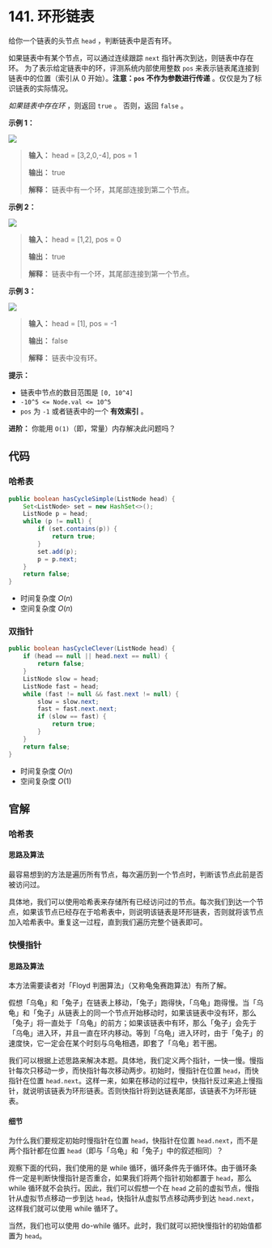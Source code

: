 # 141. 环形链表

给你一个链表的头节点 `head` ，判断链表中是否有环。

如果链表中有某个节点，可以通过连续跟踪 `next` 指针再次到达，则链表中存在环。 为了表示给定链表中的环，评测系统内部使用整数 `pos` 来表示链表尾连接到链表中的位置（索引从 0 开始）。**注意：`pos` 不作为参数进行传递**  。仅仅是为了标识链表的实际情况。

_如果链表中存在环_ ，则返回 `true` 。 否则，返回 `false` 。

**示例 1：** 

![](http://public.file.lvshuhuai.cn/images\circularlinkedlist.png)

> **输入：** head = \[3,2,0,\-4], pos = 1
>
> **输出：** true
>
> **解释：** 链表中有一个环，其尾部连接到第二个节点。

**示例 2：** 

![](http://public.file.lvshuhuai.cn/images\circularlinkedlist_test2.png)

> **输入：** head = \[1,2], pos = 0
>
> **输出：** true
>
> **解释：** 链表中有一个环，其尾部连接到第一个节点。

**示例 3：** 

![](http://public.file.lvshuhuai.cn/images\circularlinkedlist_test3.png)

> **输入：** head = \[1], pos = \-1
>
> **输出：** false
>
> **解释：** 链表中没有环。

**提示：** 

*   链表中节点的数目范围是 `[0, 10^4]`
*   `-10^5 <= Node.val <= 10^5`
*   `pos` 为 `-1` 或者链表中的一个 **有效索引**  。

**进阶：** 你能用 `O(1)`（即，常量）内存解决此问题吗？

## 代码

### 哈希表

```java
public boolean hasCycleSimple(ListNode head) {
    Set<ListNode> set = new HashSet<>();
    ListNode p = head;
    while (p != null) {
        if (set.contains(p)) {
            return true;
        }
        set.add(p);
        p = p.next;
    }
    return false;
}
```

- 时间复杂度 $O(n)$
- 空间复杂度 $O(n)$

### 双指针

```java
public boolean hasCycleClever(ListNode head) {
    if (head == null || head.next == null) {
        return false;
    }
    ListNode slow = head;
    ListNode fast = head;
    while (fast != null && fast.next != null) {
        slow = slow.next;
        fast = fast.next.next;
        if (slow == fast) {
            return true;
        }
    }
    return false;
}
```

- 时间复杂度 $O(n)$
- 空间复杂度 $O(1)$

## 官解

### 哈希表

#### 思路及算法

最容易想到的方法是遍历所有节点，每次遍历到一个节点时，判断该节点此前是否被访问过。

具体地，我们可以使用哈希表来存储所有已经访问过的节点。每次我们到达一个节点，如果该节点已经存在于哈希表中，则说明该链表是环形链表，否则就将该节点加入哈希表中。重复这一过程，直到我们遍历完整个链表即可。

### 快慢指针

#### 思路及算法

本方法需要读者对「Floyd 判圈算法」（又称龟兔赛跑算法）有所了解。

假想「乌龟」和「兔子」在链表上移动，「兔子」跑得快，「乌龟」跑得慢。当「乌龟」和「兔子」从链表上的同一个节点开始移动时，如果该链表中没有环，那么「兔子」将一直处于「乌龟」的前方；如果该链表中有环，那么「兔子」会先于「乌龟」进入环，并且一直在环内移动。等到「乌龟」进入环时，由于「兔子」的速度快，它一定会在某个时刻与乌龟相遇，即套了「乌龟」若干圈。

我们可以根据上述思路来解决本题。具体地，我们定义两个指针，一快一慢。慢指针每次只移动一步，而快指针每次移动两步。初始时，慢指针在位置 `head`，而快指针在位置 `head.next`。这样一来，如果在移动的过程中，快指针反过来追上慢指针，就说明该链表为环形链表。否则快指针将到达链表尾部，该链表不为环形链表。

#### 细节

为什么我们要规定初始时慢指针在位置 `head`，快指针在位置 `head.next`，而不是两个指针都在位置 `head`（即与「乌龟」和「兔子」中的叙述相同）？

观察下面的代码，我们使用的是 while 循环，循环条件先于循环体。由于循环条件一定是判断快慢指针是否重合，如果我们将两个指针初始都置于 `head`，那么 while 循环就不会执行。因此，我们可以假想一个在 `head` 之前的虚拟节点，慢指针从虚拟节点移动一步到达 `head`，快指针从虚拟节点移动两步到达 `head.next`，这样我们就可以使用 while 循环了。

当然，我们也可以使用 do-while 循环。此时，我们就可以把快慢指针的初始值都置为 `head`。
